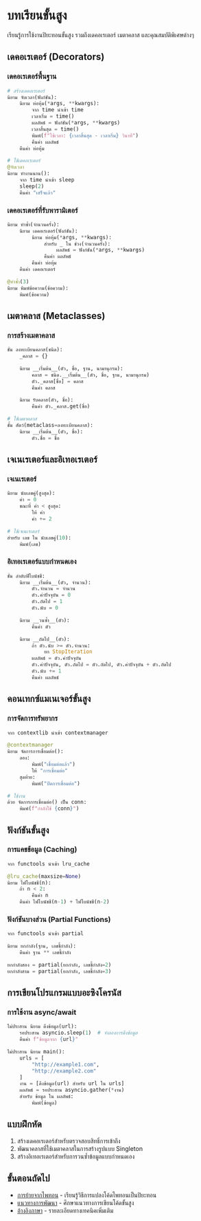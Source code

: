 # บทเรียนขั้นสูง

เรียนรู้การใช้งานปิยะทอนขั้นสูง รวมถึงเดคอเรเตอร์ เมตาคลาส และคุณสมบัติพิเศษต่างๆ

## เดคอเรเตอร์ (Decorators)

### เดคอเรเตอร์พื้นฐาน

```python
# สร้างเดคอเรเตอร์
นิยาม จับเวลา(ฟังก์ชัน):
    นิยาม ห่อหุ้ม(*args, **kwargs):
        จาก time นำเข้า time
        เวลาเริ่ม = time()
        ผลลัพธ์ = ฟังก์ชัน(*args, **kwargs)
        เวลาสิ้นสุด = time()
        พิมพ์(f"ใช้เวลา: {เวลาสิ้นสุด - เวลาเริ่ม} วินาที")
        คืนค่า ผลลัพธ์
    คืนค่า ห่อหุ้ม

# ใช้เดคอเรเตอร์
@จับเวลา
นิยาม ทำงานนาน():
    จาก time นำเข้า sleep
    sleep(2)
    คืนค่า "เสร็จแล้ว"
```

### เดคอเรเตอร์ที่รับพารามิเตอร์

```python
นิยาม ทำซ้ำ(จำนวนครั้ง):
    นิยาม เดคอเรเตอร์(ฟังก์ชัน):
        นิยาม ห่อหุ้ม(*args, **kwargs):
            สำหรับ _ ใน ช่วง(จำนวนครั้ง):
                ผลลัพธ์ = ฟังก์ชัน(*args, **kwargs)
            คืนค่า ผลลัพธ์
        คืนค่า ห่อหุ้ม
    คืนค่า เดคอเรเตอร์

@ทำซ้ำ(3)
นิยาม พิมพ์ข้อความ(ข้อความ):
    พิมพ์(ข้อความ)
```

## เมตาคลาส (Metaclasses)

### การสร้างเมตาคลาส

```python
ชั้น ลงทะเบียนคลาส(ชนิด):
    _คลาส = {}

    นิยาม __เริ่มต้น__(ตัว, ชื่อ, ฐาน, นามานุกรม):
        คลาส = ชนิด.__เริ่มต้น__(ตัว, ชื่อ, ฐาน, นามานุกรม)
        ตัว._คลาส[ชื่อ] = คลาส
        คืนค่า คลาส

    นิยาม รับคลาส(ตัว, ชื่อ):
        คืนค่า ตัว._คลาส.get(ชื่อ)

# ใช้เมตาคลาส
ชั้น สัตว์(metaclass=ลงทะเบียนคลาส):
    นิยาม __เริ่มต้น__(ตัว, ชื่อ):
        ตัว.ชื่อ = ชื่อ
```

## เจเนเรเตอร์และอิเทอเรเตอร์

### เจเนเรเตอร์

```python
นิยาม นับเลขคู่(สูงสุด):
    ค่า = 0
    ขณะที่ ค่า < สูงสุด:
        ให้ ค่า
        ค่า += 2

# ใช้เจเนเรเตอร์
สำหรับ เลข ใน นับเลขคู่(10):
    พิมพ์(เลข)
```

### อิเทอเรเตอร์แบบกำหนดเอง

```python
ชั้น ลำดับฟิโบนัชชี:
    นิยาม __เริ่มต้น__(ตัว, จำนวน):
        ตัว.จำนวน = จำนวน
        ตัว.ค่าปัจจุบัน = 0
        ตัว.ถัดไป = 1
        ตัว.นับ = 0

    นิยาม __วนซ้ำ__(ตัว):
        คืนค่า ตัว

    นิยาม __ถัดไป__(ตัว):
        ถ้า ตัว.นับ >= ตัว.จำนวน:
            ยก StopIteration
        ผลลัพธ์ = ตัว.ค่าปัจจุบัน
        ตัว.ค่าปัจจุบัน, ตัว.ถัดไป = ตัว.ถัดไป, ตัว.ค่าปัจจุบัน + ตัว.ถัดไป
        ตัว.นับ += 1
        คืนค่า ผลลัพธ์
```

## คอนเทกซ์แมเนเจอร์ขั้นสูง

### การจัดการทรัพยากร

```python
จาก contextlib นำเข้า contextmanager

@contextmanager
นิยาม จัดการการเชื่อมต่อ():
    ลอง:
        พิมพ์("เชื่อมต่อแล้ว")
        ให้ "การเชื่อมต่อ"
    สุดท้าย:
        พิมพ์("ปิดการเชื่อมต่อ")

# ใช้งาน
ด้วย จัดการการเชื่อมต่อ() เป็น conn:
    พิมพ์(f"กำลังใช้ {conn}")
```

## ฟังก์ชันขั้นสูง

### การแคชข้อมูล (Caching)

```python
จาก functools นำเข้า lru_cache

@lru_cache(maxsize=None)
นิยาม ไฟโบนัชชี(n):
    ถ้า n < 2:
        คืนค่า n
    คืนค่า ไฟโบนัชชี(n-1) + ไฟโบนัชชี(n-2)
```

### ฟังก์ชันบางส่วน (Partial Functions)

```python
จาก functools นำเข้า partial

นิยาม ยกกำลัง(ฐาน, เลขชี้กำลัง):
    คืนค่า ฐาน ** เลขชี้กำลัง

ยกกำลังสอง = partial(ยกกำลัง, เลขชี้กำลัง=2)
ยกกำลังสาม = partial(ยกกำลัง, เลขชี้กำลัง=3)
```

## การเขียนโปรแกรมแบบอะซิงโครนัส

### การใช้งาน async/await

```python
ไม่ประสาน นิยาม ดึงข้อมูล(url):
    รอประสาน asyncio.sleep(1)  # จำลองการดึงข้อมูล
    คืนค่า f"ข้อมูลจาก {url}"

ไม่ประสาน นิยาม main():
    urls = [
        "http://example1.com",
        "http://example2.com"
    ]
    งาน = [ดึงข้อมูล(url) สำหรับ url ใน urls]
    ผลลัพธ์ = รอประสาน asyncio.gather(*งาน)
    สำหรับ ข้อมูล ใน ผลลัพธ์:
        พิมพ์(ข้อมูล)
```

## แบบฝึกหัด

1. สร้างเดคอเรเตอร์สำหรับตรวจสอบสิทธิ์การเข้าถึง
2. พัฒนาคลาสที่ใช้เมตาคลาสในการสร้างรูปแบบ Singleton
3. สร้างอิเทอเรเตอร์สำหรับการวนซ้ำข้อมูลแบบกำหนดเอง

## ขั้นตอนถัดไป

- [การย้ายจากไพทอน](migration.md) - เรียนรู้วิธีการแปลงโค้ดไพทอนเป็นปิยะทอน
- [แนวทางการพัฒนา](../tutorial/best_practices.md) - ศึกษาแนวทางการเขียนโค้ดขั้นสูง
- [อ้างอิงภาษา](../language_reference/index.md) - รายละเอียดทางเทคนิคเพิ่มเติม
